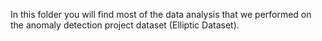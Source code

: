 In this folder you will find most of the data analysis that we performed on the anomaly detection project dataset (Elliptic Dataset).
